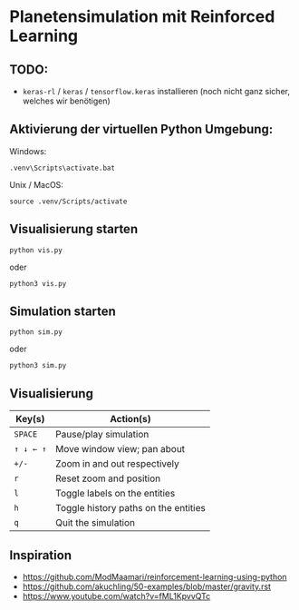 # Planetensimulation mit Reinforced Learning

## TODO:
- `keras-rl` / `keras` / `tensorflow.keras` installieren (noch nicht ganz sicher, welches wir benötigen)

## Aktivierung der virtuellen Python Umgebung:
Windows:
```
.venv\Scripts\activate.bat
```
Unix / MacOS:
```
source .venv/Scripts/activate
```

## Visualisierung starten
```
python vis.py
```

oder

```
python3 vis.py
```

## Simulation starten
```
python sim.py
```

oder

```
python3 sim.py
```


## Visualisierung
| Key(s)    | Action(s)                                          |
|-----------|----------------------------------------------------|
| `SPACE`   | Pause/play simulation                              |
| `↑ ↓ ← ↑` | Move window view; pan about                        |
| `+/-`     | Zoom in and out respectively                       |
| `r`       | Reset zoom and position                            |
| `l`       | Toggle labels on the entities                      |
| `h`       | Toggle history paths on the entities               |
| `q`       | Quit the simulation                                |

## Inspiration
- https://github.com/ModMaamari/reinforcement-learning-using-python
- https://github.com/akuchling/50-examples/blob/master/gravity.rst
- https://www.youtube.com/watch?v=fML1KpvvQTc
